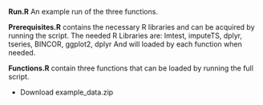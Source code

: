 **Run.R** An example run of the three functions.   

**Prerequisites.R** contains the necessary R libraries and can be acquired by running the script.
The needed R Libraries are: lmtest, imputeTS, dplyr, tseries, BINCOR, ggplot2, dplyr
And will loaded by each function when needed.   

**Functions.R** contain three functions that can be loaded by running the full script.


+ Download example_data.zip 
